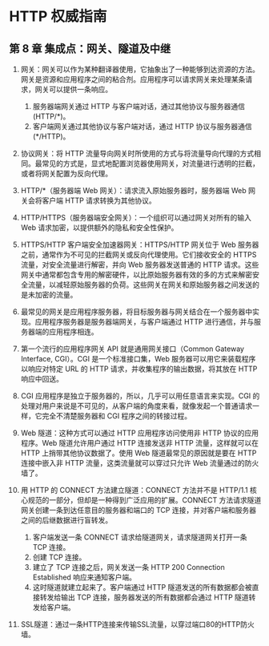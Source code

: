 # HTTP 权威指南

## 第 8 章 集成点：网关、隧道及中继

1. 网关：网关可以作为某种翻译器使用，它抽象出了一种能够到达资源的方法。网关是资源和应用程序之间的粘合剂。应用程序可以请求网关来处理某条请求，网关可以提供一条响应。

    1. 服务器端网关通过 HTTP 与客户端对话，通过其他协议与服务器通信(HTTP/\*)。
    2. 客户端网关通过其他协议与客户端对话，通过 HTTP 协议与服务器通信(\*/HTTP)。

2. 协议网关：将 HTTP 流量导向网关时所使用的方式与将流量导向代理的方式相同。最常见的方式是，显式地配置浏览器使用网关，对流量进行透明的拦截，或者将网关配置为反向代理。

3. HTTP/\*（服务器端 Web 网关）：请求流入原始服务器时，服务器端 Web 网关会将客户端 HTTP 请求转换为其他协议。

4. HTTP/HTTPS（服务器端安全网关）：一个组织可以通过网关对所有的输入 Web 请求加密，以提供额外的隐私和安全性保护。

5. HTTPS/HTTP 客户端安全加速器网关：HTTPS/HTTP 网关位于 Web 服务器之前，通常作为不可见的拦截网关或反向代理使用。它们接收安全的 HTTPS 流量，对安全流量进行解密，并向 Web 服务器发送普通的 HTTP 请求。这些网关中通常都包含专用的解密硬件，以比原始服务器有效的多的方式来解密安全流量，以减轻原始服务器的负荷。这些网关在网关和原始服务器之间发送的是未加密的流量。

6. 最常见的网关是应用程序服务器，将目标服务器与网关结合在一个服务器中实现。应用程序服务器是服务器端网关，与客户端通过 HTTP 进行通信，并与服务器端的应用程序相连。

7. 第一个流行的应用程序网关 API 就是通用网关接口（Common Gateway Interface, CGI）。CGI 是一个标准接口集，Web 服务器可以用它来装载程序以响应对特定 URL 的 HTTP 请求，并收集程序的输出数据，将其放在 HTTP 响应中回送。

8. CGI 应用程序是独立于服务器的，所以，几乎可以用任意语言来实现。CGI 的处理对用户来说是不可见的，从客户端的角度来看，就像发起一个普通请求一样，它完全不清楚服务器和 CGI 程序之间的转接过程。

9. Web 隧道：这种方式可以通过 HTTP 应用程序访问使用非 HTTP 协议的应用程序。Web 隧道允许用户通过 HTTP 连接发送非 HTTP 流量，这样就可以在 HTTP 上捎带其他协议数据了。使用 Web 隧道最常见的原因就是要在 HTTP 连接中嵌入非 HTTP 流量，这类流量就可以穿过只允许 Web 流量通过的防火墙了。

10. 用 HTTP 的 CONNECT 方法建立隧道：CONNECT 方法并不是 HTTP/1.1 核心规范的一部分，但却是一种得到广泛应用的扩展。CONNECT 方法请求隧道网关创建一条到达任意目的服务器和端口的 TCP 连接，并对客户端和服务器之间的后继数据进行盲转发。
    1. 客户端发送一条 CONNECT 请求给隧道网关，请求隧道网关打开一条 TCP 连接。
    2. 创建 TCP 连接。
    3. 建立了 TCP 连接之后，网关发送一条 HTTP 200 Connection Established 响应来通知客户端。
    4. 这时隧道就建立起来了。客户端通过 HTTP 隧道发送的所有数据都会被直接转发给输出 TCP 连接，服务器发送的所有数据都会通过 HTTP 隧道转发给客户端。

11. SSL隧道：通过一条HTTP连接来传输SSL流量，以穿过端口80的HTTP防火墙。

